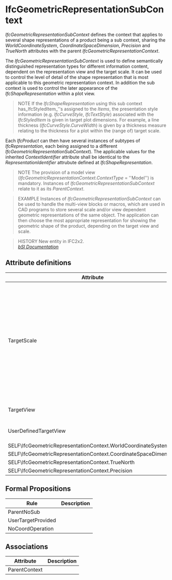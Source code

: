 IfcGeometricRepresentationSubContext
====================================
_IfcGeometricRepresentationSubContext_ defines the context that applies to
several shape representations of a product being a sub context, sharing the
_WorldCoordinateSystem_, _CoordinateSpaceDimension_, _Precision_ and
_TrueNorth_ attributes with the parent _IfcGeometricRepresentationContext_.  
  
The _IfcGeometricRepresentationSubContext_ is used to define semantically
distinguished representation types for different information content,
dependent on the representation view and the target scale. It can be used to
control the level of detail of the shape representation that is most
applicable to this geometric representation context. In addition the sub
context is used to control the later appearance of the
_IfcShapeRepresentation_ within a plot view.  
  
> NOTE  If the _IfcShapeRepresentation_ using this sub context
> has_IfcStyledItem_''s assigned to the _Items_, the presentation style
> information (e.g. _IfcCurveStyle_, _IfcTextStyle_) associated with the
> _IfcStyledItem_ is given in target plot dimensions. For example, a line
> thickness (_IfcCurveStyle.CurveWidth_) is given by a thickness measure
> relating to the thickness for a plot within the (range of) target scale.  
  
Each _IfcProduct_ can then have several instances of subtypes of
_IfcRepresentation_, each being assigned to a different
_IfcGeometricRepresentationSubContext_). The applicable values for the
inherited _ContextIdentifier_ attribute shall be identical to the
_RepresentationIdentifier_ attrubute defined at _IfcShapeRepresentation_.  
  
> NOTE  The provision of a model view
> (_IfcGeometricRepresentationContext.ContextType_ = ''Model'') is mandatory.
> Instances of _IfcGeometricRepresentationSubContext_ relate to it as its
> _ParentContext_.  
  
> EXAMPLE  Instances of _IfcGeometricRepresentationSubContext_ can be used to
> handle the multi-view blocks or macros, which are used in CAD programs to
> store several scale and/or view dependent geometric representations of the
> same object. The application can then choose the most appropriate
> representation for showing the geometric shape of the product, depending on
> the target view and scale.  
  
> HISTORY  New entity in IFC2x2.  
[ _bSI
Documentation_](https://standards.buildingsmart.org/IFC/DEV/IFC4_2/FINAL/HTML/schema/ifcrepresentationresource/lexical/ifcgeometricrepresentationsubcontext.htm)


Attribute definitions
---------------------
| Attribute                                                       | Description                                                                                                                                                                                                                                                                                                                                                                                                                                                                                                                                                                                                                 |
|-----------------------------------------------------------------|-----------------------------------------------------------------------------------------------------------------------------------------------------------------------------------------------------------------------------------------------------------------------------------------------------------------------------------------------------------------------------------------------------------------------------------------------------------------------------------------------------------------------------------------------------------------------------------------------------------------------------|
| TargetScale                                                     | The target plot scale of the representation \X\0Dto which this representation context applies.\X\0D> NOTE  Scale indicates the target plot scale for the representation sub context, all annotation styles are given in plot dimensions according to this target plot scale. \X\0D> If multiple instances of _IfcGeometricRepresentationSubContext_ are given having the same _TargetView_ value, the target plot scale applies up to the next smaller scale, or up to unlimited small scale.\X\0D\X\0D> NOTE  Scale 1:100 (given as 0.01 within _TargetScale_) is bigger then 1:200 (given as 0.005 within _TargetScale_). |
| TargetView                                                      | Target view of the representation to which this representation context applies.                                                                                                                                                                                                                                                                                                                                                                                                                                                                                                                                             |
| UserDefinedTargetView                                           | User defined target view, this attribute value shall be given, if the TargetView attribute is set to USERDEFINED.                                                                                                                                                                                                                                                                                                                                                                                                                                                                                                           |
| SELF\IfcGeometricRepresentationContext.WorldCoordinateSystem    |                                                                                                                                                                                                                                                                                                                                                                                                                                                                                                                                                                                                                             |
| SELF\IfcGeometricRepresentationContext.CoordinateSpaceDimension |                                                                                                                                                                                                                                                                                                                                                                                                                                                                                                                                                                                                                             |
| SELF\IfcGeometricRepresentationContext.TrueNorth                |                                                                                                                                                                                                                                                                                                                                                                                                                                                                                                                                                                                                                             |
| SELF\IfcGeometricRepresentationContext.Precision                |                                                                                                                                                                                                                                                                                                                                                                                                                                                                                                                                                                                                                             |

Formal Propositions
-------------------
| Rule               | Description   |
|--------------------|---------------|
| ParentNoSub        |               |
| UserTargetProvided |               |
| NoCoordOperation   |               |

Associations
------------
| Attribute     | Description   |
|---------------|---------------|
| ParentContext |               |

